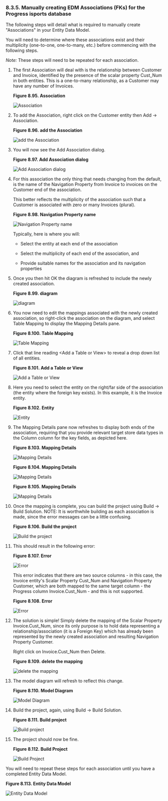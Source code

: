<div>

<div>

<div>

<div>

### 8.3.5. Manually creating EDM Associations (FKs) for the Progress isports database

</div>

</div>

</div>

The following steps will detail what is required to manually create
"Associations" in your Entity Data Model.

You will need to determine where these associations exist and their
multiplicity (one-to-one, one-to-many, etc.) before commencing with the
following steps.

<span class="emphasis">*Note:*</span> These steps will need to be
repeated for each association.

<div>

1.  The first Association will deal with is the relationship between
    Customer and Invoice, identified by the presence of the scalar
    property Cust_Num in both entities. This is a one-to-many
    relationship, as a Customer may have any number of Invoices.

    <div>

    <div>

    **Figure 8.95. Association**

    <div>

    <div>

    ![Association](images/ui/mpro1.png)

    </div>

    </div>

    </div>

      

    </div>

2.  To add the Association, right click on the Customer entity then Add
    -\> Association.

    <div>

    <div>

    **Figure 8.96. add the Association**

    <div>

    <div>

    ![add the Association](images/ui/mpro2.png)

    </div>

    </div>

    </div>

      

    </div>

3.  You will now see the Add Association dialog.

    <div>

    <div>

    **Figure 8.97. Add Association dialog**

    <div>

    <div>

    ![Add Association dialog](images/ui/mpro3.png)

    </div>

    </div>

    </div>

      

    </div>

4.  For this association the only thing that needs changing from the
    default, is the name of the Navigation Property from Invoice to
    invoices on the Customer end of the association.

    This better reflects the multiplicity of the association such that a
    Customer is associated with zero or many Invoices (plural).

    <div>

    <div>

    **Figure 8.98. Navigation Property name**

    <div>

    <div>

    ![Navigation Property name](images/ui/mpro4.png)

    </div>

    </div>

    </div>

      

    </div>

    Typically, here is where you will:

    <div>

    - Select the entity at each end of the association

    - Select the multiplicity of each end of the association, and

    - Provide suitable names for the association and its navigation
      properties

    </div>

5.  Once you then hit OK the diagram is refreshed to include the newly
    created association.

    <div>

    <div>

    **Figure 8.99. diagram**

    <div>

    <div>

    ![diagram](images/ui/mpro5.png)

    </div>

    </div>

    </div>

      

    </div>

6.  You now need to edit the mappings associated with the newly created
    association, so right-click the association on the diagram, and
    select Table Mapping to display the Mapping Details pane.

    <div>

    <div>

    **Figure 8.100. Table Mapping**

    <div>

    <div>

    ![Table Mapping](images/ui/mpro6.png)

    </div>

    </div>

    </div>

      

    </div>

7.  Click that line reading \<Add a Table or View\> to reveal a drop
    down list of all entities.

    <div>

    <div>

    **Figure 8.101. Add a Table or View**

    <div>

    <div>

    ![Add a Table or View](images/ui/mpro7.png)

    </div>

    </div>

    </div>

      

    </div>

8.  Here you need to select the entity on the right/far side of the
    association (the entity where the foreign key exists). In this
    example, it is the Invoice entity.

    <div>

    <div>

    **Figure 8.102. Entity**

    <div>

    <div>

    ![Entity](images/ui/mpro8.png)

    </div>

    </div>

    </div>

      

    </div>

9.  The Mapping Details pane now refreshes to display both ends of the
    association, requiring that you provide relevant target store data
    types in the Column column for the key fields, as depicted here.

    <div>

    <div>

    **Figure 8.103. Mapping Details**

    <div>

    <div>

    ![Mapping Details](images/ui/mpro9.png)

    </div>

    </div>

    </div>

      

    </div>

    <div>

    <div>

    **Figure 8.104. Mapping Details**

    <div>

    <div>

    ![Mapping Details](images/ui/mpro10.png)

    </div>

    </div>

    </div>

      

    </div>

    <div>

    <div>

    **Figure 8.105. Mapping Details**

    <div>

    <div>

    ![Mapping Details](images/ui/mpro11.png)

    </div>

    </div>

    </div>

      

    </div>

10. Once the mapping is complete, you can build the project using Build
    -\> Build Solution. NOTE: It is worthwhile building as each
    association is made, since the error messages can be a little
    confusing.

    <div>

    <div>

    **Figure 8.106. Build the project**

    <div>

    <div>

    ![Build the project](images/ui/mpro12.png)

    </div>

    </div>

    </div>

      

    </div>

11. This should result in the following error:

    <div>

    <div>

    **Figure 8.107. Error**

    <div>

    <div>

    ![Error](images/ui/mpro13.png)

    </div>

    </div>

    </div>

      

    </div>

    This error indicates that there are two source columns - in this
    case, the Invoice entity's Scalar Property Cust_Num and Navigation
    Property Customer, which are both mapped to the same target column -
    the Progress column Invoice.Cust_Num - and this is not supported.

    <div>

    <div>

    **Figure 8.108. Error**

    <div>

    <div>

    ![Error](images/ui/mpro14.png)

    </div>

    </div>

    </div>

      

    </div>

12. The solution is simple! Simply delete the mapping of the Scalar
    Property Invoice.Cust_Num, since its only purpose is to hold data
    representing a relationship/association (it is a Foreign Key) which
    has already been represented by the newly created association and
    resulting Navigation Property Customer.

    Right click on Invoice.Cust_Num then Delete.

    <div>

    <div>

    **Figure 8.109. delete the mapping**

    <div>

    <div>

    ![delete the mapping](images/ui/mpro15.png)

    </div>

    </div>

    </div>

      

    </div>

13. The model diagram will refresh to reflect this change.

    <div>

    <div>

    **Figure 8.110. Model Diagram**

    <div>

    <div>

    ![Model Diagram](images/ui/mpro16.png)

    </div>

    </div>

    </div>

      

    </div>

14. Build the project, again, using Build -\> Build Solution.

    <div>

    <div>

    **Figure 8.111. Build project**

    <div>

    <div>

    ![Build project](images/ui/mpro17.png)

    </div>

    </div>

    </div>

      

    </div>

15. The project should now be fine.

    <div>

    <div>

    **Figure 8.112. Build Project**

    <div>

    <div>

    ![Build Project](images/ui/mpro18.png)

    </div>

    </div>

    </div>

      

    </div>

</div>

You will need to repeat these steps for each association until you have
a completed Entity Data Model.

<div>

<div>

**Figure 8.113. Entity Data Model**

<div>

<div>

![Entity Data Model](images/ui/mpro19.png)

</div>

</div>

</div>

  

</div>

</div>
